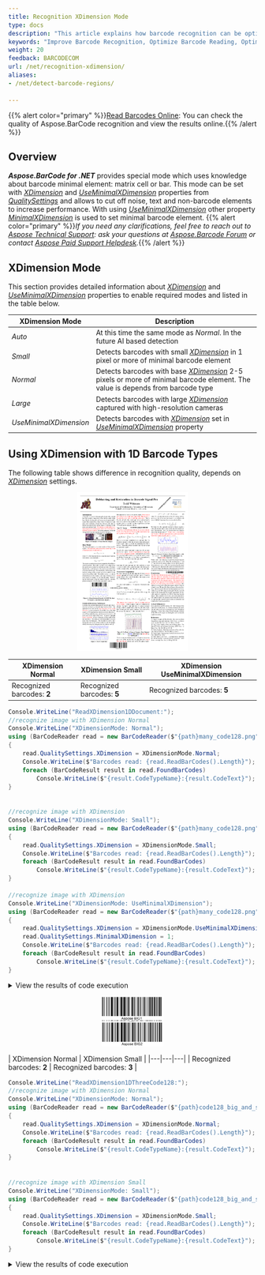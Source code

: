 ```yaml
---
title: Recognition XDimension Mode
type: docs
description: "This article explains how barcode recognition can be optimized for different bercode sizes and scan resolutions"
keywords: "Improve Barcode Recognition, Optimize Barcode Reading, Optimized Scan for Barcode Recognition, Barcode Resolution, Speed Up Barcode Reading, Image Processing for Barcode, Read Many Barcodes from One Image, Aspose.BarCode, Read Barcode C#"
weight: 20
feedback: BARCODECOM
url: /net/recognition-xdimension/
aliases:
- /net/detect-barcode-regions/

---
```

{{% alert color="primary" %}}[Read Barcodes Online](https://products.aspose.app/barcode/recognize): You can check the quality of Aspose.BarCode recognition and view the results online.{{% /alert %}}
## **Overview**
***Aspose.BarCode for .NET*** provides special mode which uses knowledge about barcode minimal element: matrix cell or bar. This mode can be set with [*XDimension*](https://reference.aspose.com/barcode/net/aspose.barcode.barcoderecognition/qualitysettings/properties/xdimension) and [*UseMinimalXDimension*](https://reference.aspose.com/barcode/net/aspose.barcode.barcoderecognition/xdimensionmode/) properties from [*QualitySettings*](https://reference.aspose.com/barcode/net/aspose.barcode.barcoderecognition/qualitysettings) and allows to cut off noise, text and non-barcode elements to increase performance. With using [*UseMinimalXDimension*](https://reference.aspose.com/barcode/net/aspose.barcode.barcoderecognition/xdimensionmode/) other property [*MinimalXDimension*](https://reference.aspose.com/barcode/net/aspose.barcode.barcoderecognition/qualitysettings/properties/minimalxdimension) is used to set minimal barcode element.
{{% alert color="primary" %}}*If you need any clarifications, feel free to reach out to [Aspose Technical Support](/barcode/net/technical-support/): ask your questions at [Aspose.Barcode Forum](https://forum.aspose.com/c/barcode/13) or contact [Aspose Paid Support Helpdesk](https://helpdesk.aspose.com/).*{{% /alert %}}

## **XDimension Mode**
This section provides detailed information about [*XDimension*](https://reference.aspose.com/barcode/net/aspose.barcode.barcoderecognition/qualitysettings/properties/xdimension) and [*UseMinimalXDimension*](https://reference.aspose.com/barcode/net/aspose.barcode.barcoderecognition/xdimensionmode/) properties to enable required modes and listed in the table below.

|XDimension Mode|Description|
|---|---|
|*Auto*| At this time the same mode as *Normal*. In the future AI based detection |
|*Small*| Detects barcodes with small [*XDimension*](https://reference.aspose.com/barcode/net/aspose.barcode.barcoderecognition/qualitysettings/properties/xdimension) in 1 pixel or more of minimal barcode element |
|*Normal*| Detects barcodes with base [*XDimension*](https://reference.aspose.com/barcode/net/aspose.barcode.barcoderecognition/qualitysettings/properties/xdimension) 2-5 pixels or more of minimal barcode element. The value is depends from barcode type |
|*Large*| Detects barcodes with large [*XDimension*](https://reference.aspose.com/barcode/net/aspose.barcode.barcoderecognition/qualitysettings/properties/xdimension) captured with high-resolution cameras |
|*UseMinimalXDimension*| Detects barcodes with [*XDimension*](https://reference.aspose.com/barcode/net/aspose.barcode.barcoderecognition/qualitysettings/properties/xdimension) set in [*UseMinimalXDimension*](https://reference.aspose.com/barcode/net/aspose.barcode.barcoderecognition/xdimensionmode/) property |

## **Using XDimension with 1D Barcode Types**
The following table shows difference in recognition quality, depends on [*XDimension*](https://reference.aspose.com/barcode/net/aspose.barcode.barcoderecognition/qualitysettings/properties/xdimension) settings.

<p align="center"><img src="many_code128.png" height="45%" width="45%"></p>

| XDimension Normal | XDimension Small | XDimension UseMinimalXDimension | 
|---|---|---|
| Recognized barcodes: **2** | Recognized barcodes: **5** | Recognized barcodes: **5** |

``` csharp
Console.WriteLine("ReadXDimension1DDocument:");
//recognize image with XDimension Normal
Console.WriteLine("XDimensionMode: Normal");
using (BarCodeReader read = new BarCodeReader($"{path}many_code128.png", DecodeType.Code128))
{
    read.QualitySettings.XDimension = XDimensionMode.Normal;
    Console.WriteLine($"Barcodes read: {read.ReadBarCodes().Length}");
    foreach (BarCodeResult result in read.FoundBarCodes)
        Console.WriteLine($"{result.CodeTypeName}:{result.CodeText}");
}


//recognize image with XDimension 
Console.WriteLine("XDimensionMode: Small");
using (BarCodeReader read = new BarCodeReader($"{path}many_code128.png", DecodeType.Code128))
{
    read.QualitySettings.XDimension = XDimensionMode.Small;
    Console.WriteLine($"Barcodes read: {read.ReadBarCodes().Length}");
    foreach (BarCodeResult result in read.FoundBarCodes)
        Console.WriteLine($"{result.CodeTypeName}:{result.CodeText}");
}

//recognize image with XDimension 
Console.WriteLine("XDimensionMode: UseMinimalXDimension");
using (BarCodeReader read = new BarCodeReader($"{path}many_code128.png", DecodeType.Code128))
{
    read.QualitySettings.XDimension = XDimensionMode.UseMinimalXDimension;
    read.QualitySettings.MinimalXDimension = 1;
    Console.WriteLine($"Barcodes read: {read.ReadBarCodes().Length}");
    foreach (BarCodeResult result in read.FoundBarCodes)
        Console.WriteLine($"{result.CodeTypeName}:{result.CodeText}");
}
```

<details>  
<summary>View the results of code execution</summary>

```text  
ReadXDimension1DDocument:
XDimensionMode: Normal
Barcodes read: 2
Code128:Aspose Code 03
Code128:Aspose Code 04
XDimensionMode: Small
Barcodes read: 5
Code128:Aspose Diag 01
Code128:Aspose Code 02
Code128:Aspose Code 03
Code128:Aspose Code 01
Code128:Aspose Code 04
XDimensionMode: UseMinimalXDimension
Barcodes read: 5
Code128:Aspose Diag 01
Code128:Aspose Code 02
Code128:Aspose Code 03
Code128:Aspose Code 01
Code128:Aspose Code 04
```

</details>


<p align="center"><img src="code128_big_and_small.png" width="25%" height="25%"></p>

| XDimension Normal | XDimension Small |
|---|---|---|
| Recognized barcodes: **2** | Recognized barcodes: **3** |

``` csharp
Console.WriteLine("ReadXDimension1DThreeCode128:");
//recognize image with XDimension Normal
Console.WriteLine("XDimensionMode: Normal");
using (BarCodeReader read = new BarCodeReader($"{path}code128_big_and_small.png ", DecodeType.Code128))
{
    read.QualitySettings.XDimension = XDimensionMode.Normal;
    Console.WriteLine($"Barcodes read: {read.ReadBarCodes().Length}");
    foreach (BarCodeResult result in read.FoundBarCodes)
        Console.WriteLine($"{result.CodeTypeName}:{result.CodeText}");
}


//recognize image with XDimension Small
Console.WriteLine("XDimensionMode: Small");
using (BarCodeReader read = new BarCodeReader($"{path}code128_big_and_small.png ", DecodeType.Code128))
{
    read.QualitySettings.XDimension = XDimensionMode.Small;
    Console.WriteLine($"Barcodes read: {read.ReadBarCodes().Length}");
    foreach (BarCodeResult result in read.FoundBarCodes)
        Console.WriteLine($"{result.CodeTypeName}:{result.CodeText}");
}
```

<details>  
<summary>View the results of code execution</summary>

```text  
ReadXDimension1DThreeCode128:
XDimensionMode: Normal
Barcodes read: 2
Code128:Aspose BIG1
Code128:Aspose BIG2
XDimensionMode: Small
Barcodes read: 3
Code128:Aspose BIG1
Code128:Aspose SML1
Code128:Aspose BIG2
```

</details>
